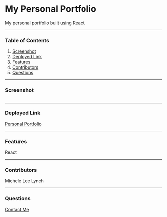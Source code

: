 # My Personal Portfolio
My personal portfolio built using React.   

***
### Table of Contents  
1. [Screenshot]()
2. [Deployed Link]()
3. [Features]()
4. [Contributors]()
5. [Questions]()   

***   
### Screenshot   
![]()    

***
### Deployed Link     
[Personal Portfolio]()   

***
### Features    
React  

***
### Contributors  
Michele Lee Lynch

***
### Questions  
[Contact Me](https://github.com/MLLynch2K)   
